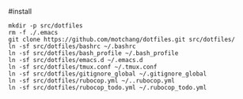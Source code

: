 #install

	mkdir -p src/dotfiles
	rm -f ./.emacs
	git clone https://github.com/motchang/dotfiles.git src/dotfiles/
	ln -sf src/dotfiles/bashrc ~/.bashrc
	ln -sf src/dotfiles/bash_profile ~/.bash_profile
	ln -sf src/dotfiles/emacs.d ~/.emacs.d
	ln -sf src/dotfiles/tmux.conf ~/.tmux.conf
	ln -sf src/dotfiles/gitignore_global ~/.gitignore_global
	ln -sf src/dotfiles/rubocop.yml ~/..rubocop.yml
	ln -sf src/dotfiles/rubocop_todo.yml ~/.rubocop_todo.yml
